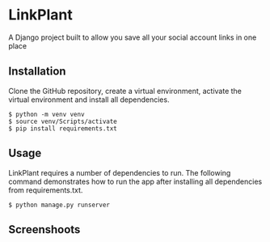 # LinkPlant
A Django project built to allow you save all your social account links in one place

## Installation

Clone the GitHub repository, create a virtual environment, activate the virtual environment and install all dependencies.

```
$ python -m venv venv
$ source venv/Scripts/activate
$ pip install requirements.txt
```

## Usage

LinkPlant requires a number of dependencies to run. The following command demonstrates how to run the app after installing all dependencies from requirements.txt.

```
$ python manage.py runserver
```

## Screenshoots
